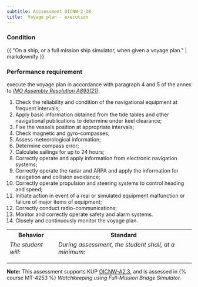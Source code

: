 ```yaml
---
subtitle: Asssessment OICNW-2-3B
title:  Voyage plan - execution
---
```




### Condition

{{ "On a ship, or a full mission ship simulator, when given a voyage plan." | markdownify }}

### Performance requirement 

<table width='100%' class='Guidelines'>
 <thead>
 <tr>
     <th class='thirty'>Behavior</th>
     <th class='seventy'>Standard</th>
 </tr>
 <tr>
     <td><em>The student will:</em></td>
     <td><em>During assessment, the student shall, at a minimum:</em></td>
 </tr>
 </thead>
 <tbody>


<!--rowstart-->

execute the voyage plan in accordance with paragraph 4 and 5 of the annex to [*IMO Assembly Resolution A893(21)*](IMO_voyage_plan). 

<!--cellbreak-->

1. Check the reliability and condition of the navigational equipment at frequent intervals;
2. Apply basic information obtained from the tide tables and other navigational publications to determine under keel clearance;
3. Fixe the vessels position at appropriate intervals;
4. Check magnetic and gyro-compasses;
5. Assess meteorological information;
6. Determine compass error;
7. Calculate sailings for up to 24 hours;
8. Correctly operate and apply information from electronic navigation systems;
9. Correctly operate the radar and ARPA and apply the information for navigation and collision avoidance;
10. Correctly operate propulsion and steering systems to control heading and speed;
11. Initiate action in event of a real or simulated equipment malfunction or failure of major items of equipment;
12. Correctly conduct radio-communications;
13. Monitor and correctly operate safety and alarm systems.
14. Closely and continuously monitor the voyage plan.

<!--rowend-->


 </tbody>
 </table>



*****

**Note:** This assessment supports KUP [OICNW-A2.3]({{site.baseurl}}/tables/21.html#OICNW-A2.3), and is assessed in  {% course  MT-4253 %}  *Watchkeeping using Full-Mission Bridge Simulator*. 

